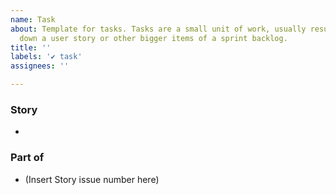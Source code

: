 ```yaml
---
name: Task
about: Template for tasks. Tasks are a small unit of work, usually resulting of breaking
  down a user story or other bigger items of a sprint backlog.
title: ''
labels: '✔ task'
assignees: ''

---
```


### Story
-

### Part of
- (Insert Story issue number here)

